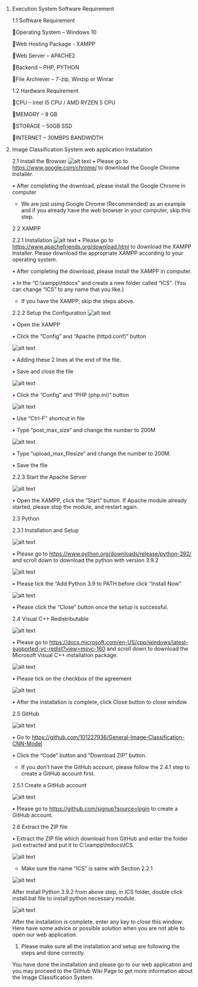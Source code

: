 1. Execution System Software Requirement

	1.1 Software Requirement
	
	:pushpin:Operating System – Windows 10
	
	:pushpin:Web Hosting Package - XAMPP
	
	:pushpin:Web Server – APACHE2
	
	:pushpin:Backend – PHP, PYTHON
	
	:pushpin:File Archiever – 7-zip, Winzip or Winrar
	
	1.2 Hardware Requirement
	
	:pushpin:CPU – Intel I5 CPU / AMD RYZEN 5 CPU
		
	:pushpin:MEMORY – 8 GB

	:pushpin:STORAGE – 50GB SSD
		
	:pushpin:INTERNET – 30MBPS BANDWIDTH 
2. Image Classification System web application Installation
	
	2.1 Install the Browser
 	![alt text](https://github.com/101227936/General-Image-Classification-CNN-Model/blob/main/Readme_Screenshot/1.jpg?raw=true)
	•	Please go to https://www.google.com/chrome/ to download the Google Chrome Installer.
	
	•	After completing the download, please install the Google Chrome in computer

	* We are just using Google Chrome (Recommended) as an example and if you already have the web browser in your computer, skip this step.

	2.2 XAMPP
	
	2.2.1 Installation
 	![alt text](https://github.com/101227936/General-Image-Classification-CNN-Model/blob/main/Readme_Screenshot/2.jpg?raw=true)
	•	Please go to https://www.apachefriends.org/download.html  to download the XAMPP Installer. Please download the appropriate XAMPP according to your operating system.
		
	•	After completing the download, please install the XAMPP in computer.
	
	•	In the “C:\xampp\htdocs” and create a new folder called “ICS”. (You can change “ICS” to any name that you like.)
	* If you have the XAMPP, skip the steps above.

	2.2.2 Setup the Configuration
 	![alt text](https://github.com/101227936/General-Image-Classification-CNN-Model/blob/main/Readme_Screenshot/3.jpg?raw=true)
	
	•	Open the XAMPP
	
	•	Click the “Config” and “Apache (httpd.conf)” button
 	
	![alt text](https://github.com/101227936/General-Image-Classification-CNN-Model/blob/main/Readme_Screenshot/4.jpg?raw=true)
	
	•	Adding these 2 lines at the end of the file. 
	
	•	Save and close the file

 	![alt text](https://github.com/101227936/General-Image-Classification-CNN-Model/blob/main/Readme_Screenshot/5.jpg?raw=true)
	
	•	Click the “Config” and “PHP (php.ini)” button

	![alt text](https://github.com/101227936/General-Image-Classification-CNN-Model/blob/main/Readme_Screenshot/6.jpg?raw=true)
	
	•	Use “Ctrl-F” shortcut in file 
	
	•	Type “post_max_size” and change the number to 200M

	![alt text](https://github.com/101227936/General-Image-Classification-CNN-Model/blob/main/Readme_Screenshot/7.jpg?raw=true)
	
	•	Type “upload_max_filesize” and change the number to 200M.
	
	•	Save the file
	
	2.2.3 Start the Apache Server
	
 	![alt text](https://github.com/101227936/General-Image-Classification-CNN-Model/blob/main/Readme_Screenshot/8.jpg?raw=true)
	
	•	Open the XAMPP, click the “Start” button. If Apache module already started, please stop the module, and restart again.


	2.3 Python
	
	2.3.1 Installation and Setup
	
	![alt text](https://github.com/101227936/General-Image-Classification-CNN-Model/blob/main/Readme_Screenshot/9.jpg?raw=true)
		
	•	Please go to https://www.python.org/downloads/release/python-392/ and scroll down to download the python with version 3.9.2
	
	![alt text](https://github.com/101227936/General-Image-Classification-CNN-Model/blob/main/Readme_Screenshot/10.jpg?raw=true)
	
	•	Please tick the “Add Python 3.9 to PATH before click “Install Now”
	
	![alt text](https://github.com/101227936/General-Image-Classification-CNN-Model/blob/main/Readme_Screenshot/11.jpg?raw=true)
	
 	•	Please click the “Close” button once the setup is successful.


	2.4 Visual C++ Redistributable
	
	![alt text](https://github.com/101227936/General-Image-Classification-CNN-Model/blob/main/Readme_Screenshot/12.jpg?raw=true)
	
	•	Please go to https://docs.microsoft.com/en-US/cpp/windows/latest-supported-vc-redist?view=msvc-160 and scroll down to download the Microsoft Visual C++ installation package.

	![alt text](https://github.com/101227936/General-Image-Classification-CNN-Model/blob/main/Readme_Screenshot/13.jpg?raw=true)

 	•	Please tick on the checkbox of the agreement
	
	![alt text](https://github.com/101227936/General-Image-Classification-CNN-Model/blob/main/Readme_Screenshot/14.jpg?raw=true)
 
 	•	After the installation is complete, click Close button to close window
	
	2.5 GitHub
	
	![alt text](https://github.com/101227936/General-Image-Classification-CNN-Model/blob/main/Readme_Screenshot/15.jpg?raw=true)

	•	Go to https://github.com/101227936/General-Image-Classification-CNN-Model
	
	•	Click the “Code” button and “Download ZIP” button.

	* If you don’t have the GitHub account, please follow the 2.4.1 step to create a GitHub account first.

	2.5.1 Create a GitHub account
	
	![alt text](https://github.com/101227936/General-Image-Classification-CNN-Model/blob/main/Readme_Screenshot/16.jpg?raw=true)

	•	Please go to https://github.com/signup?source=login to create a GitHub account.
	
	2.6 Extract the ZIP file

	•	Extract the ZIP file which download from GitHub and enter the folder just extracted and put it to C:\xampp\htdocs\ICS.
	
	![alt text](https://github.com/101227936/General-Image-Classification-CNN-Model/blob/main/Readme_Screenshot/17.jpg?raw=true)
	
	* Make sure the name “ICS” is same with Section 2.2.1 
	
	![alt text](https://github.com/101227936/General-Image-Classification-CNN-Model/blob/main/Readme_Screenshot/18.jpg?raw=true)

	After install Python 3.9.2 from above step, in ICS folder, double click install.bat file to install python necessary module.
	
	![alt text](https://github.com/101227936/General-Image-Classification-CNN-Model/blob/main/Readme_Screenshot/19.jpg?raw=true)

	After the installation is complete, enter any key to close this window.
	Here have some advice or possible solution when you are not able to open our web application.
	1.	Please make sure all the installation and setup are following the steps and done correctly.

	You have done the installation and please go to our web application and you may proceed to the GitHub Wiki Page to get more information about the Image Classification System.
